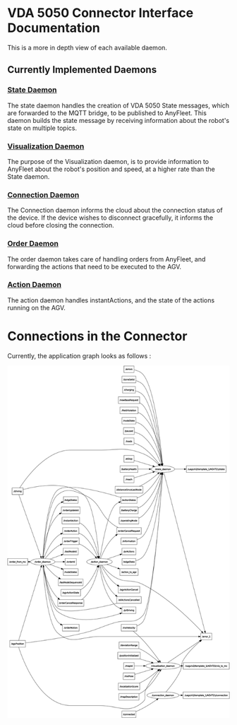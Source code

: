 # VDA 5050 Connector Interface Documentation
This is a more in depth view of each available daemon.

## Currently Implemented Daemons
### [State Daemon](daemons/State.md)
The state daemon handles the creation of VDA 5050 State messages, which are forwarded to the MQTT bridge, to be published to AnyFleet. This daemon builds the state message by receiving information about the robot's state on multiple topics. 
### [Visualization Daemon](daemons/Visualization.md)
The purpose of the Visualization daemon, is to provide information to AnyFleet about the robot's position and speed, at a higher rate than the State daemon. 

### [Connection Daemon](daemons/Connection.md)
The Connection daemon informs the cloud about the connection status of the device. If the device wishes to disconnect gracefully, it informs the cloud before closing the connection.

### [Order Daemon](daemons/Order.md)
The order daemon takes care of handling orders from AnyFleet, and forwarding the actions that need to be executed to the AGV.

### [Action Daemon](daemons/Action.md)
The action daemon handles instantActions, and the state of the actions running on the AGV.

# Connections in the Connector
Currently, the application graph looks as follows :

![VDA 5050 Connector App Graph](images/App%20Graph.png)

